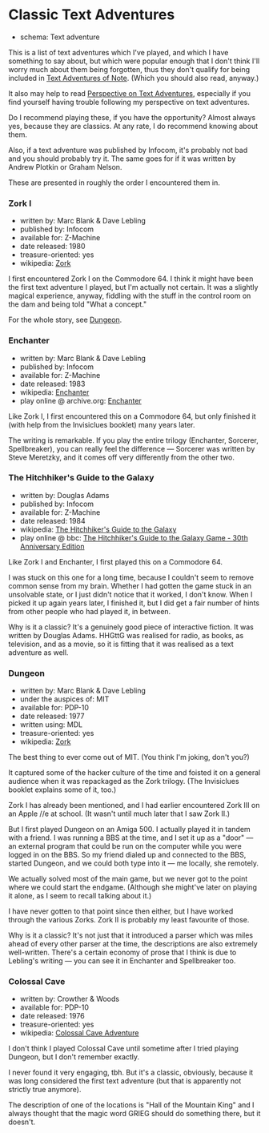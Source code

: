 Classic Text Adventures
=======================

*   schema: Text adventure

This is a list of text adventures which I've played, and which I have something
to say about, but which were popular enough that I don't think I'll worry much
about them being forgotten, thus they don't qualify for being included in
[Text Adventures of Note](Text%20Adventures%20of%20Note.md).  (Which you should
also read, anyway.)

It also may help to read
[Perspective on Text Adventures](Perspective%20on%20Text%20Adventures.md),
especially if you find yourself having trouble following my perspective on text adventures.

Do I recommend playing these, if you have the opportunity?  Almost always yes,
because they are classics.  At any rate, I do recommend knowing about them.

Also, if a text adventure was published by Infocom, it's probably not bad and
you should probably try it.  The same goes for if it was written by
Andrew Plotkin or Graham Nelson.

These are presented in roughly the order I encountered them in.

### Zork I

*   written by: Marc Blank & Dave Lebling
*   published by: Infocom
*   available for: Z-Machine
*   date released: 1980
*   treasure-oriented: yes
*   wikipedia: [Zork](https://en.wikipedia.org/wiki/Zork)

I first encountered Zork I on the Commodore 64.  I think it might have
been the first text adventure I played, but I'm actually not certain.
It was a slightly magical experience, anyway, fiddling with the stuff
in the control room on the dam and being told "What a concept."

For the whole story, see [Dungeon][].

[Dungeon]: Classic%20Text%20Adventures.md#dungeon

### Enchanter

*   written by: Marc Blank & Dave Lebling
*   published by: Infocom
*   available for: Z-Machine
*   date released: 1983
*   wikipedia: [Enchanter](https://en.wikipedia.org/wiki/Enchanter_(video_game))
*   play online @ archive.org: [Enchanter](https://archive.org/details/a2_Enchanter_1983_Infocom)

Like Zork I, I first encountered this on a Commodore 64, but only finished
it (with help from the Invisiclues booklet) many years later.

The writing is remarkable.  If you play the
entire trilogy (Enchanter, Sorcerer, Spellbreaker), you can really feel
the difference — Sorcerer was written by Steve Meretzky, and it comes
off very differently from the other two.

### The Hitchhiker's Guide to the Galaxy

*   written by: Douglas Adams
*   published by: Infocom
*   available for: Z-Machine
*   date released: 1984
*   wikipedia: [The Hitchhiker's Guide to the Galaxy](https://en.wikipedia.org/wiki/The_Hitchhiker%27s_Guide_to_the_Galaxy_(video_game))
*   play online @ bbc: [The Hitchhiker's Guide to the Galaxy Game - 30th Anniversary Edition](http://www.bbc.co.uk/programmes/articles/1g84m0sXpnNCv84GpN2PLZG/)

Like Zork I and Enchanter, I first played this on a Commodore 64.

I was stuck on this one for a long time, because I couldn't seem to remove
common sense from my brain. Whether I had gotten the game stuck in an
unsolvable state, or I just didn't notice that it worked, I don't know.
When I picked it up again years later, I finished it, but I did get a fair
number of hints from other people who had played it, in between.

Why is it a classic?  It's a genuinely good piece of interactive fiction.
It was written by Douglas Adams.  HHGttG was realised for radio, as books,
as television, and as a movie, so it is fitting that it was realised as a
text adventure as well.

### Dungeon

*   written by: Marc Blank & Dave Lebling
*   under the auspices of: MIT
*   available for: PDP-10
*   date released: 1977
*   written using: MDL
*   treasure-oriented: yes
*   wikipedia: [Zork](https://en.wikipedia.org/wiki/Zork)

The best thing to ever come out of MIT. (You think I'm joking, don't you?)

It captured some of the hacker culture of the time and foisted it on a
general audience when it was repackaged as the Zork trilogy.
(The Invisiclues booklet explains some of it, too.)

Zork I has already been mentioned, and I had earlier encountered Zork III
on an Apple //e at school.  (It wasn't until much later that I saw Zork II.)

But I first played Dungeon on an Amiga 500.  I actually played it in tandem with
a friend.  I was running a BBS at the time, and I set it up as a "door" —
an external program that could be run on the computer while you were logged
in on the BBS.  So my friend dialed up and connected to the BBS, started
Dungeon, and we could both type into it — me locally, she remotely.

We actually solved most of the main game, but we never got to the point where
we could start the endgame.  (Although she might've later on playing it alone,
as I seem to recall talking about it.)

I have never gotten to that point since then either, but I have worked through
the various Zorks.  Zork II is probably my least favourite of those.

Why is it a classic?  It's not just that it introduced
a parser which was miles ahead of every other parser at the time, the
descriptions are also extremely well-written.  There's a certain economy of
prose that I think is due to Lebling's writing — you can see it in Enchanter and
Spellbreaker too.

### Colossal Cave

*   written by: Crowther & Woods
*   available for: PDP-10
*   date released: 1976
*   treasure-oriented: yes
*   wikipedia: [Colossal Cave Adventure](https://en.wikipedia.org/wiki/Colossal_Cave_Adventure)

I don't think I played Colossal Cave until sometime after I tried playing
Dungeon, but I don't remember exactly.

I never found it very engaging, tbh.  But it's a classic, obviously, because
it was long considered the first text adventure (but that is apparently not
strictly true anymore).

The description of one of the locations is "Hall of the Mountain King" and
I always thought that the magic word GRIEG should do something there, but it
doesn't.
